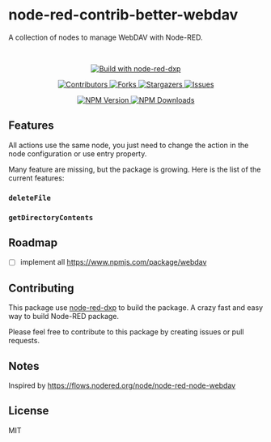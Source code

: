 # node-red-contrib-better-webdav

A collection of nodes to manage WebDAV with Node-RED.

<br/>
<p align="center">
  <a href="https://www.npmjs.com/package/@keload/node-red-dxp" aria-label="Build with node-red-dxp">
    <img src="https://img.shields.io/badge/Build%20with-node--red--dxp-blue?style=for-the-badge" alt="Build with node-red-dxp">
  </a>
</p>
<p align="center">
    <a href="https://github.com/clement-berard/node-red-contrib-better-webdav/graphs/contributors">
        <img src="https://img.shields.io/github/contributors/clement-berard/node-red-contrib-better-webdav.svg?style=for-the-badge" alt="Contributors">
    </a>
    <a href="https://github.com/clement-berard/node-red-contrib-better-webdav/network/members">
        <img src="https://img.shields.io/github/forks/clement-berard/node-red-contrib-better-webdav.svg?style=for-the-badge" alt="Forks">
    </a>
    <a href="https://github.com/clement-berard/node-red-contrib-better-webdav/stargazers">
        <img src="https://img.shields.io/github/stars/clement-berard/node-red-contrib-better-webdav.svg?style=for-the-badge" alt="Stargazers">
    </a>
    <a href="https://github.com/clement-berard/node-red-contrib-better-webdav/issues">
        <img src="https://img.shields.io/github/issues/clement-berard/node-red-contrib-better-webdav.svg?style=for-the-badge" alt="Issues">
    </a>
</p>
<p align="center">
  <a aria-label="NPM Version" href="https://www.npmjs.com/package/@keload/node-red-contrib-better-webdav">
    <img alt="NPM Version" src="https://img.shields.io/npm/v/@keload/node-red-contrib-better-webdav.svg?label=NPM&logo=npm&style=for-the-badge&color=0470FF&logoColor=white">
  </a>
  <a aria-label="NPM Download Count" href="https://www.npmjs.com/package/@keload/node-red-contrib-better-webdav">
    <img alt="NPM Downloads" src="https://img.shields.io/npm/dt/@keload/node-red-contrib-better-webdav?label=Downloads&style=for-the-badge&color=67ACF3">
  </a>
</p>

## Features

All actions use the same node, you just need to change the action in the node configuration or use entry property.

Many feature are missing, but the package is growing. Here is the list of the current features:

### `deleteFile`

### `getDirectoryContents`

## Roadmap

- [ ] implement all https://www.npmjs.com/package/webdav

## Contributing

This package use [node-red-dxp](https://www.npmjs.com/package/@keload/node-red-dxp) to build the package.
A crazy fast and easy way to build Node-RED package.

Please feel free to contribute to this package by creating issues or pull requests.

## Notes

Inspired by https://flows.nodered.org/node/node-red-node-webdav

## License

MIT
